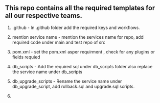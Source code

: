 ## This repo contains all the required templates for all our respective teams.

1) .github - In .github folder add the required keys and workflows.


2) mention service name - mention the services name for repo, add required code under main and test repo of src

3) pom.xml - set the pom.xml asper requirment , check for any plugins or fields requied 

4) db_scripts - Add the required sql under db_scripts folder also replace the service name under db_scripts

5) db_upgrade_scripts - Rename the service name under db_upgrade_script, add rollback.sql and upgrade.sql scripts.
6) 
